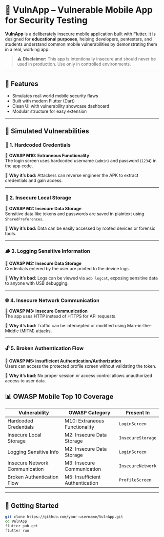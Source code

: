 # 🔐 VulnApp – Vulnerable Mobile App for Security Testing

**VulnApp** is a deliberately insecure mobile application built with Flutter. It is designed for **educational purposes**, helping developers, pentesters, and students understand common mobile vulnerabilities by demonstrating them in a real, working app.

> ⚠️ **Disclaimer:** This app is intentionally insecure and should never be used in production. Use only in controlled environments.

---

## 📲 Features

- Simulates real-world mobile security flaws
- Built with modern Flutter (Dart)
- Clean UI with vulnerability showcase dashboard
- Modular structure for easy extension

---

## 🧪 Simulated Vulnerabilities

### 🔐 1. Hardcoded Credentials
🔖 **OWASP M10: Extraneous Functionality**  
The login screen uses hardcoded username (`admin`) and password (`1234`) in the app code.

📛 **Why it’s bad:** Attackers can reverse engineer the APK to extract credentials and gain access.

---

### 💾 2. Insecure Local Storage
🔖 **OWASP M2: Insecure Data Storage**  
Sensitive data like tokens and passwords are saved in plaintext using `SharedPreferences`.

📛 **Why it’s bad:** Data can be easily accessed by rooted devices or forensic tools.

---

### 🪵 3. Logging Sensitive Information
🔖 **OWASP M2: Insecure Data Storage**  
Credentials entered by the user are printed to the device logs.

📛 **Why it’s bad:** Logs can be viewed via `adb logcat`, exposing sensitive data to anyone with USB debugging.

---

### 🌐 4. Insecure Network Communication
🔖 **OWASP M3: Insecure Communication**  
The app uses HTTP instead of HTTPS for API requests.

📛 **Why it’s bad:** Traffic can be intercepted or modified using Man-in-the-Middle (MITM) attacks.

---

### 🔓 5. Broken Authentication Flow
🔖 **OWASP M5: Insufficient Authentication/Authorization**  
Users can access the protected profile screen without validating the token.

📛 **Why it’s bad:** No proper session or access control allows unauthorized access to user data.



## 📊 OWASP Mobile Top 10 Coverage

| Vulnerability                   | OWASP Category                           | Present In           |
|--------------------------------|------------------------------------------|----------------------|
| Hardcoded Credentials          | M10: Extraneous Functionality            | `LoginScreen`        |
| Insecure Local Storage         | M2: Insecure Data Storage                | `InsecureStorage`    |
| Logging Sensitive Info         | M2: Insecure Data Storage                | `LoginScreen`        |
| Insecure Network Communication | M3: Insecure Communication               | `InsecureNetwork`    |
| Broken Authentication Flow     | M5: Insufficient Authentication          | `ProfileScreen`      |

---

## 🚀 Getting Started

```bash
git clone https://github.com/your-username/VulnApp.git
cd VulnApp
flutter pub get
flutter run
